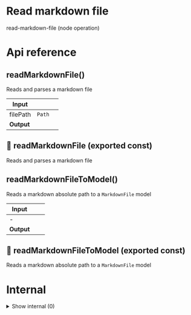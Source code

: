# Read markdown file

read-markdown-file (node operation)



# Api reference

## readMarkdownFile()

Reads and parses a markdown file


| Input      |    |    |
| ---------- | -- | -- |
| filePath | `Path` |  |
| **Output** |    |    |



## 📄 readMarkdownFile (exported const)

Reads and parses a markdown file


## readMarkdownFileToModel()

Reads a markdown absolute path to a `MarkdownFile` model


| Input      |    |    |
| ---------- | -- | -- |
| - | | |
| **Output** |    |    |



## 📄 readMarkdownFileToModel (exported const)

Reads a markdown absolute path to a `MarkdownFile` model

# Internal

<details><summary>Show internal (0)</summary>
  
  
  </details>

